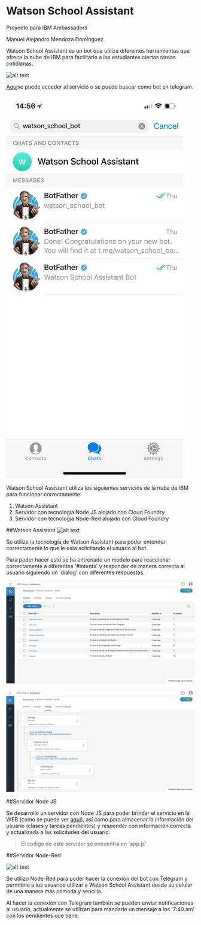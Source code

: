 # Watson School Assistant
Proyecto para IBM Ambassadors

Manuel Alejandro Mendoza Domínguez


Watson School Assistant es un bot que utiliza diferentes herramientas que ofrece la nube de IBM para
facilitarle a los estudiantes ciertas tareas cotidianas.

![alt text](http://www.giphy.com/gifs/aplT2WTuvcZ2aEEc4x)

[Aquí](https://school-smart-assistant.mybluemix.net)se puede acceder al servició o se puede buscar 
como bot en telegram.

![alt text](readme_images/WSA_telegram.jpeg)


Watson School Assistant utiliza los siguientes serviciós de la nube de IBM para funcionar correctamente:
1. Watson Assistant
2. Servidor con tecnología Node JS alojado con Cloud Foundry
3. Servidor con tecnología Node-Red alojado con Cloud Foundry


##Watson Assistant
![alt text](http://www.giphy.com/gifs/82OOnXAqvgk10KWQZR)

Se utiliza la tecnología de Watson Assistant para poder entender correctamente lo que le esta solicitando 
el usuario al bot.

Para poder hacer esto se ha entrenado un modelo para reaccionar correctamente a diferentes '#intents' y responder 
de manera correcta al usuario siguiendo un 'dialog' con diferentes respuestas.


![alt text](readme_images/WSA_intents.png)


![alt text](readme_images/WSA_dialog.png)


##Servidor Node JS

Se desarrollo un servidor con Node JS para poder brindar el servicio en la WEB (como se puede ver
[aquí](https://school-smart-assistant.mybluemix.net)), así como para almacenar la información del usuario (clases y
 tareas pendientes) y responder con información correcta y actualizada a las solicitudes del usuario.
 
 > El codigo de este servidor se encuentra en 'app.js'
 

##Servidor Node-Red

![alt text](http://www.giphy.com/gifs/5zvXfI7YmJez14cTev)

Se utilizo Node-Red para poder hacer la conexión del bot con Telegram y permitirle
a los usuarios utilizar a Watson School Assistant desde su celular de una manera más 
cómoda y sencilla.

Al hacer la conexión con Telegram también se pueden enviar notificaciones al usuario, 
actualmente se utilizan para mandarle un mensaje a las '7:40 am' con los pendientes
que tiene.